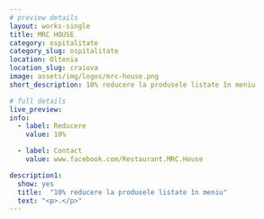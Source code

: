 ```yaml
---
# preview details
layout: works-single
title: MRC HOUSE
category: ospitalitate
category_slug: ospitalitate
location: Oltenia
location_slug: craiova
image: assets/img/logos/mrc-house.png
short_description: 10% reducere la produsele listate în meniu

# full details
live_preview: 
info:
  - label: Reducere
    value: 10%

  - label: Contact
    value: www.facebook.com/Restaurant.MRC.House

description1:
  show: yes
  title:  "10% reducere la produsele listate în meniu"
  text: "<p>.</p>"
---
```


